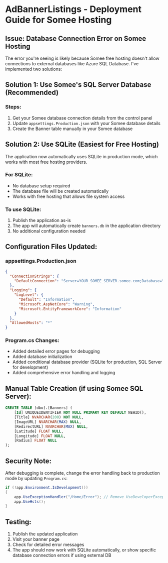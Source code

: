 # AdBannerListings - Deployment Guide for Somee Hosting

## Issue: Database Connection Error on Somee Hosting

The error you're seeing is likely because Somee free hosting doesn't allow connections to external databases like Azure SQL Database. I've implemented two solutions:

## Solution 1: Use Somee's SQL Server Database (Recommended)

### Steps:
1. Get your Somee database connection details from the control panel
2. Update `appsettings.Production.json` with your Somee database details
3. Create the Banner table manually in your Somee database

## Solution 2: Use SQLite (Easiest for Free Hosting)

The application now automatically uses SQLite in production mode, which works with most free hosting providers.

### For SQLite:
- No database setup required
- The database file will be created automatically
- Works with free hosting that allows file system access

### To use SQLite:
1. Publish the application as-is
2. The app will automatically create `banners.db` in the application directory
3. No additional configuration needed

## Configuration Files Updated:

### appsettings.Production.json
```json
{
  "ConnectionStrings": {
    "DefaultConnection": "Server=YOUR_SOMEE_SERVER.somee.com;Database=YOUR_DATABASE_NAME;User Id=YOUR_USERNAME;Password=YOUR_PASSWORD;TrustServerCertificate=True;"
  },
  "Logging": {
    "LogLevel": {
      "Default": "Information",
      "Microsoft.AspNetCore": "Warning",
      "Microsoft.EntityFrameworkCore": "Information"
    }
  },
  "AllowedHosts": "*"
}
```

### Program.cs Changes:
- Added detailed error pages for debugging
- Added database initialization
- Added conditional database provider (SQLite for production, SQL Server for development)
- Added comprehensive error handling and logging

## Manual Table Creation (if using Somee SQL Server):

```sql
CREATE TABLE [dbo].[Banners] (
    [Id] UNIQUEIDENTIFIER NOT NULL PRIMARY KEY DEFAULT NEWID(),
    [Title] NVARCHAR(200) NOT NULL,
    [ImageURL] NVARCHAR(MAX) NULL,
    [RedirectURL] NVARCHAR(MAX) NULL,
    [Latitude] FLOAT NULL,
    [Longitude] FLOAT NULL,
    [Radius] FLOAT NULL
);
```

## Security Note:
After debugging is complete, change the error handling back to production mode by updating `Program.cs`:

```csharp
if (!app.Environment.IsDevelopment())
{
    app.UseExceptionHandler("/Home/Error"); // Remove UseDeveloperExceptionPage()
    app.UseHsts();
}
```

## Testing:
1. Publish the updated application
2. Visit your banner page
3. Check for detailed error messages
4. The app should now work with SQLite automatically, or show specific database connection errors if using external DB